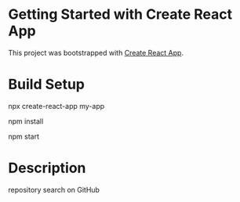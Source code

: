 # Getting Started with Create React App

This project was bootstrapped with [Create React App](https://github.com/facebook/create-react-app).

# Build Setup

npx create-react-app my-app

npm install

npm start

# Description

repository search on GitHub
